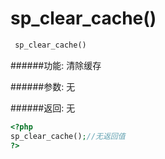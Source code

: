 # sp_clear_cache()

```php
 sp_clear_cache()
```
######功能:
清除缓存

######参数:
无

######返回:
无

```php
<?php
sp_clear_cache();//无返回值
?>
```